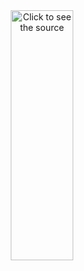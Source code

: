 <div align="center">
  <img class="image" width="100dvw" height="400" src="header.svg" alt="Click to see the source">
</div>
